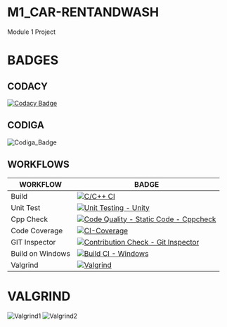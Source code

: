 # M1_CAR-RENTANDWASH
Module 1 Project

# BADGES

## CODACY

[![Codacy Badge](https://app.codacy.com/project/badge/Grade/c1abe40b561644a3bbc7ca11d0abaee4)](https://www.codacy.com/gh/herenajoshika/M1_CARRENTANDWASH/dashboard?utm_source=github.com&amp;utm_medium=referral&amp;utm_content=herenajoshika/M1_CARRENTANDWASH&amp;utm_campaign=Badge_Grade)

## CODIGA

![Codiga_Badge](https://api.codiga.io/project/32527/score/svg)

## WORKFLOWS


|WORKFLOW| BADGE |
| --------------- | --------------- |
| Build |[![C/C++ CI](https://github.com/herenajoshika/M1_CARRENTANDWASH/actions/workflows/c_build.yml/badge.svg)](https://github.com/herenajoshika/M1_CARRENTANDWASH/actions/workflows/c_build.yml)|
| Unit Test |[![Unit Testing - Unity](https://github.com/herenajoshika/M1_CARRENTANDWASH/actions/workflows/unity.yml/badge.svg)](https://github.com/herenajoshika/M1_CARRENTANDWASH/actions/workflows/unity.yml)|
| Cpp Check |[![Code Quality - Static Code - Cppcheck](https://github.com/herenajoshika/M1_CARRENTANDWASH/actions/workflows/cppcheck.yml/badge.svg)](https://github.com/herenajoshika/M1_CARRENTANDWASH/actions/workflows/cppcheck.yml)|
|Code Coverage|[![CI-Coverage](https://github.com/herenajoshika/M1_CARRENTANDWASH/actions/workflows/gcov.yml/badge.svg)](https://github.com/herenajoshika/M1_CARRENTANDWASH/actions/workflows/gcov.yml)|
| GIT Inspector |[![Contribution Check - Git Inspector](https://github.com/herenajoshika/M1_CARRENTANDWASH/actions/workflows/gitinspector.yml/badge.svg)](https://github.com/herenajoshika/M1_CARRENTANDWASH/actions/workflows/gitinspector.yml)|
|  Build on Windows |[![Build CI - Windows](https://github.com/herenajoshika/M1_CARRENTANDWASH/actions/workflows/BUILD_windows.yml/badge.svg)](https://github.com/herenajoshika/M1_CARRENTANDWASH/actions/workflows/BUILD_windows.yml) |
| Valgrind |[![Valgrind](https://github.com/herenajoshika/M1_CARRENTANDWASH/actions/workflows/Dynamic_codequality.yml/badge.svg)](https://github.com/herenajoshika/M1_CARRENTANDWASH/actions/workflows/Dynamic_codequality.yml)|

# VALGRIND

![Valgrind1](https://user-images.githubusercontent.com/101052348/161421380-e1cbf6da-3b2f-457d-bd4d-39b7f6132f8b.png)
![Valgrind2](https://user-images.githubusercontent.com/101052348/161421407-04690005-d339-4009-99b2-10544a1c97cf.png)




